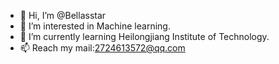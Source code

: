 - 👋 Hi, I’m @Bellasstar
- 👀 I’m interested in Machine learning.
- 🌱 I’m currently learning Heilongjiang Institute of Technology.
- 📫 Reach my mail:2724613572@qq.com

<!---
Bellasstar/Bellasstar is a ✨ special ✨ repository because its `README.md` (this file) appears on your GitHub profile.
You can click the Preview link to take a look at your changes.
--->
